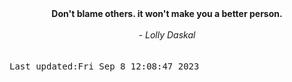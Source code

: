 
<div align="center"><b><span>Don't blame others. it won't make you a better person.</span></b><br><br><i> - Lolly Daskal</i></div>
<br><br><kbd>Last updated:Fri Sep  8 12:08:47 2023</kbd>